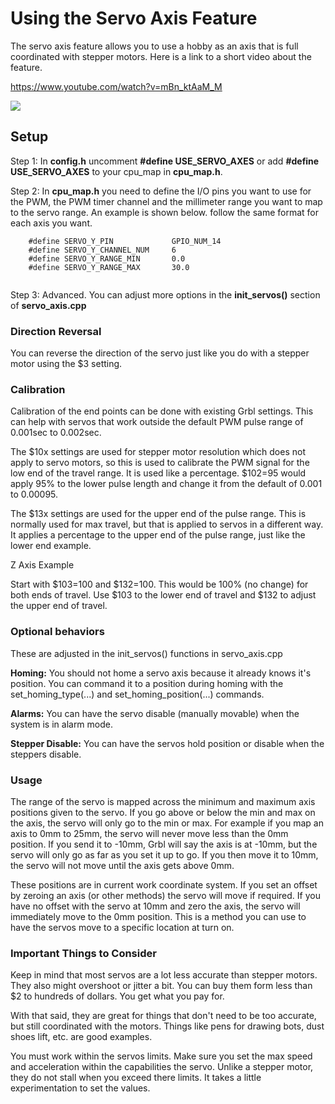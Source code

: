 # Using the Servo Axis Feature

The servo axis feature allows you to use a hobby as an axis that is full coordinated with stepper motors. Here is a link to a short video about the feature.

https://www.youtube.com/watch?v=mBn_ktAaM_M

![](http://www.buildlog.net/blog/wp-content/uploads/2019/02/20190219_095155.jpg)

## Setup

Step 1: In **config.h** uncomment **#define USE_SERVO_AXES** or add **#define USE_SERVO_AXES** to your cpu_map in **cpu_map.h**.

Step 2: In **cpu_map.h** you need to define the I/O pins you want to use for the PWM, the PWM timer channel and the  millimeter range you want to map to the servo range. An example is shown below.  follow the same format for each axis you want. 

```
	#define SERVO_Y_PIN 			GPIO_NUM_14
	#define SERVO_Y_CHANNEL_NUM 	6
	#define SERVO_Y_RANGE_MIN		0.0
	#define SERVO_Y_RANGE_MAX		30.0
		
```

Step 3: Advanced. You can adjust more options in the **init_servos()** section of **servo_axis.cpp**

### Direction Reversal

You can reverse the direction of the servo just like you do with a stepper motor using the $3 setting.

### Calibration

Calibration of the end points can be done with existing Grbl settings. This can help with servos that work outside the default PWM pulse range of 0.001sec to 0.002sec.

The \$10x settings are used for stepper motor resolution which does not apply to servo motors, so this is used to calibrate the PWM signal for the low end of the travel range. It is used like a percentage. \$102=95 would apply 95% to the lower pulse length and change it from the default of 0.001 to 0.00095.

The $13x settings are used for the upper end of the pulse range. This is normally used for max travel, but that is applied to servos in a different way. It applies a percentage to the upper end of the pulse range, just like the lower end example.

Z Axis Example

Start with $103=100 and $132=100. This would be 100% (no change) for both ends of travel. Use $103 to the lower end of travel and $132 to adjust the upper end of travel.

### Optional behaviors

These are adjusted in the init_servos() functions in servo_axis.cpp

**Homing:** You should not home a servo axis because it already knows it's position. You can command it to a position during homing with the set_homing_type(...) and set_homing_position(...) commands.

**Alarms:** You can have the servo disable (manually movable) when the system is in alarm mode.

**Stepper Disable:** You can have the servos hold position or disable when the steppers disable.

### Usage

The range of the servo is mapped across the minimum and maximum axis positions given to the servo. If you go above or below the min and max on the axis, the servo will only go to the min or max. For example if you map an axis to 0mm to 25mm, the servo will never move less than the 0mm position. If you send it to -10mm, Grbl will say the axis is at -10mm, but the servo will only go as far as you set it up to go. If you then move it to 10mm, the servo will not move until the axis gets above 0mm.

These positions are in current work coordinate system. If you set an offset by zeroing an axis (or other methods) the servo will move if required. If you have no offset with the servo at 10mm and zero the axis, the servo will immediately move to the 0mm position. This is a method you can use to have the servos move to a specific location at turn on.

### Important Things to Consider

Keep in mind that most servos are a lot less accurate than stepper motors. They also might overshoot or jitter a bit. You can buy them form less than $2 to hundreds of dollars. You get what you pay for. 

With that said, they are great for things that don't need to be too accurate, but still coordinated with the motors. Things like pens for drawing bots, dust shoes lift, etc. are good examples.

You must work within the servos limits. Make sure you set the max speed and acceleration within the capabilities the servo. Unlike a stepper motor, they do not stall when you exceed there limits. It takes a little experimentation to set the values.